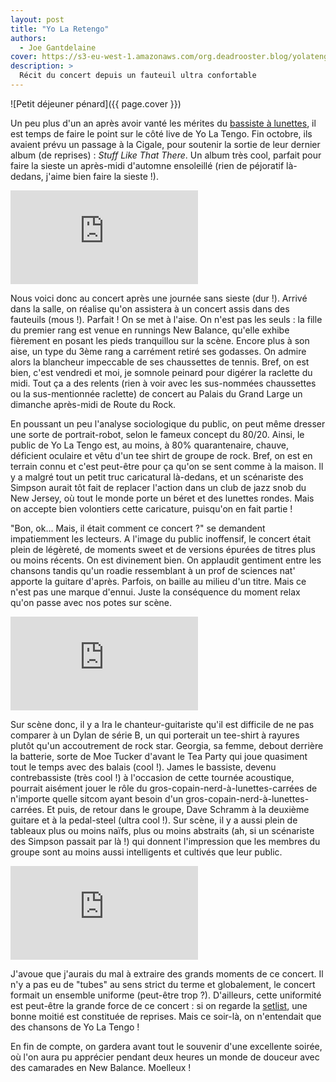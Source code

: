 ```yaml
---
layout: post
title: "Yo La Retengo"
authors:
  - Joe Gantdelaine
cover: https://s3-eu-west-1.amazonaws.com/org.deadrooster.blog/yolatengo.jpg
description: >
  Récit du concert depuis un fauteuil ultra confortable
---
```


![Petit déjeuner pénard]({{ page.cover }})

Un peu plus d'un an après avoir vanté les mérites du
[bassiste à lunettes](http://www.deadrooster.org/Yo-La-Dumpo), il est temps de
faire le point sur le côté live de Yo La Tengo. Fin octobre, ils avaient prévu
un passage à la Cigale, pour soutenir la sortie de leur dernier album (de
reprises) : _Stuff Like That There_. Un album très cool, parfait pour faire la
sieste un après-midi d'automne ensoleillé (rien de péjoratif là-dedans, j'aime
bien faire la sieste !).

<div class="embed-responsive embed-responsive-16by9">
  <iframe class="embed-responsive-item" src="https://www.youtube.com/embed/jJwTSTlpsak" frameborder="0"></iframe>  
</div>

Nous voici donc au concert après une journée sans sieste (dur !). Arrivé dans la
salle, on réalise qu'on assistera à un concert assis dans des fauteuils
(mous !). Parfait ! On se met à l'aise. On n'est pas les seuls : la fille du
premier rang est venue en runnings New Balance, qu'elle exhibe fièrement en
posant les pieds tranquillou sur la scène. Encore plus à son aise, un type du
3ème rang a carrément retiré ses godasses. On admire alors la blancheur
impeccable de ses chaussettes de tennis. Bref, on est bien, c'est vendredi et
moi, je somnole peinard pour digérer la raclette du midi. Tout ça a des relents
(rien à voir avec les sus-nommées chaussettes ou la sus-mentionnée raclette) de
concert au Palais du Grand Large un dimanche après-midi de Route du Rock.

En poussant un peu l'analyse sociologique du public, on peut même dresser une
sorte de portrait-robot, selon le fameux concept du 80/20. Ainsi, le public de
Yo La Tengo est, au moins, à 80% quarantenaire, chauve, déficient oculaire et
vêtu d'un tee shirt de groupe de rock. Bref, on est en terrain connu et c'est
peut-être pour ça qu'on se sent comme à la maison. Il y a malgré tout un petit
truc caricatural là-dedans, et un scénariste des Simpson aurait tôt fait de
replacer l'action dans un club de jazz snob du New Jersey, où tout le monde
porte un béret et des lunettes rondes. Mais on accepte bien volontiers cette
caricature, puisqu'on en fait partie !

"Bon, ok... Mais, il était comment ce concert ?" se demandent impatiemment les
lecteurs. A l'image du public inoffensif, le concert était plein de légèreté, de
moments sweet et de versions épurées de titres plus ou moins récents. On est
divinement bien. On applaudit gentiment entre les chansons tandis qu'un roadie
ressemblant à un prof de sciences nat' apporte la guitare d'après. Parfois, on
baille au milieu d'un titre. Mais ce n'est pas une marque d'ennui. Juste la
conséquence du moment relax qu'on passe avec nos potes sur scène.

<div class="embed-responsive embed-responsive-16by9">
  <iframe class="embed-responsive-item" src="https://www.youtube.com/embed/UbHnyPV8UU4" frameborder="0"></iframe>  
</div>

Sur scène donc, il y a Ira le chanteur-guitariste qu'il est difficile de ne pas
comparer à un Dylan de série B, un qui porterait un tee-shirt à rayures plutôt
qu'un accoutrement de rock star. Georgia, sa femme, debout derrière la batterie,
sorte de Moe Tucker d'avant le Tea Party qui joue quasiment tout le temps avec
des balais (cool !). James le bassiste, devenu contrebassiste (très cool !) à
l'occasion de cette tournée acoustique, pourrait aisément jouer le rôle du
gros-copain-nerd-à-lunettes-carrées de n'importe quelle sitcom ayant besoin d'un
gros-copain-nerd-à-lunettes-carrées. Et puis, de retour dans le groupe, Dave
Schramm à la deuxième guitare et à la pedal-steel (ultra cool !). Sur scène, il
y a aussi plein de tableaux plus ou moins naïfs, plus ou moins abstraits (ah, si
un scénariste des Simpson passait par là !) qui donnent l'impression que les
membres du groupe sont au moins aussi intelligents et cultivés que leur public.

<div class="embed-responsive embed-responsive-16by9">
  <iframe class="embed-responsive-item" src="https://www.youtube.com/embed/khnidn-AFoI" frameborder="0"></iframe>  
</div>

J'avoue que j'aurais du mal à extraire des grands moments de ce concert. Il n'y
a pas eu de "tubes" au sens strict du terme et globalement, le concert formait
un ensemble uniforme (peut-être trop ?). D'ailleurs, cette uniformité est
peut-être la grande force de ce concert : si on regarde la
[setlist](http://www.setlist.fm/setlist/yo-la-tengo/2015/la-cigale-paris-france-bf58142.html),
une bonne moitié est constituée de reprises. Mais ce soir-là, on n'entendait que
des chansons de Yo La Tengo !

En fin de compte, on gardera avant tout le souvenir d'une excellente soirée, où
l'on aura pu apprécier pendant deux heures un monde de douceur avec des
camarades en New Balance. Moelleux !
